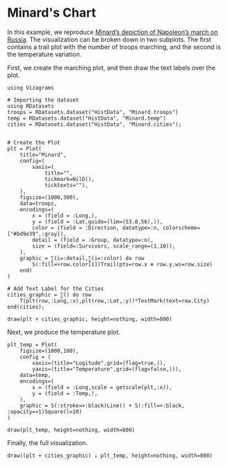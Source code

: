 # Minard's Chart

In this example, we reproduce [Minard’s depiction of Napoleon’s march on Russia](https://commons.wikimedia.org/wiki/File:Minard.png#).
The visualization can be broken down in two subplots. The first contains
a trail plot with the number of troops marching, and the second is the temperature
variation.

First, we create the marching plot, and then draw the text labels over the plot.
```@example 1
using Vizagrams

# Importing the dataset
using RDatasets
troops = RDatasets.dataset("HistData", "Minard.troops")
temp = RDatasets.dataset("HistData", "Minard.temp")
cities = RDatasets.dataset("HistData", "Minard.cities");


# Create the Plot
plt = Plot(
    title="Minard",
    config=(
        xaxis=(
            title="",
            tickmark=NilD(),
            ticktexts=""),
    ),
    figsize=(1000,300),
    data=troops,
    encodings=(
        x = (field = :Long,),
        y = (field = :Lat,guide=(lim=(53.8,56),)),
        color = (field = :Direction, datatype=:n, colorscheme=["#bd9e39",:gray]),
        detail = (field = :Group, datatype=:n),
        size = (field=:Survivors, scale_range=(1,10)),
    ),
    graphic = ∑(i=:detail,∑(i=:color) do row
        S(:fill=>row.color[1])Trail(pts=row.x ⊗ row.y,ws=row.size)
    end)
)

# Add Text Label for the Cities
cities_graphic = ∑() do row
    T(plt(row,:Long,:x),plt(row,:Lat,:y))*TextMark(text=row.City)
end(cities);

draw(plt + cities_graphic, height=nothing, width=800)
```

Next, we produce the temperature plot.
```@example 1
plt_temp = Plot(
    figsize=(1000,100),
    config = (
        xaxis=(title="Logitude",grid=(flag=true,)),
        yaxis=(title="Temperature",grid=(flag=false,))),
    data=temp,
    encodings=(
        x = (field = :Long,scale = getscale(plt,:x)),
        y = (field = :Temp,),
    ),
    graphic = S(:stroke=>:black)Line() + S(:fill=>:black, :opacity=>1)Square(l=10)
)

draw(plt_temp, height=nothing, width=800)
```

Finally, the full visualization.
```@example 1
draw((plt + cities_graphic) ↓ plt_temp, height=nothing, width=800)
```
